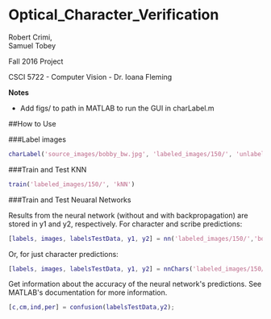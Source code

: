 # Optical_Character_Verification

Robert Crimi,  
Samuel Tobey

Fall 2016 Project

CSCI 5722 - Computer Vision - Dr. Ioana Fleming

**Notes**

 * Add figs/ to path in MATLAB to run the GUI in charLabel.m


##How to Use

###Label images

```MATLAB
charLabel('source_images/bobby_bw.jpg', 'labeled_images/150/', 'unlabeled_images/', 'Train', 'bobby')
```

###Train and Test KNN

```MATLAB
train('labeled_images/150/', 'kNN')
```

###Train and Test Neuaral Networks

Results from the neural network (without and with backpropagation) are stored in y1 and y2, respectively.  For character and scribe predictions:

```MATLAB
[labels, images, labelsTestData, y1, y2] = nn('labeled_images/150/','bobby','sam');
```

Or, for just character predictions:

```MATLAB
[labels, images, labelsTestData, y1, y2] = nnChars('labeled_images/150/');
```

Get information about the accuracy of the neural network's predictions.  See MATLAB's documentation for more information.

```MATLAB
[c,cm,ind,per] = confusion(labelsTestData,y2);
```
